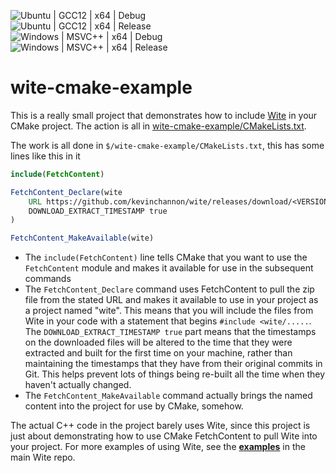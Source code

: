 ![Ubuntu | GCC12 | x64 | Debug](https://github.com/kevinchannon/wite-cmake-example/actions/workflows/build_and_test_ubuntu_gcc12_x64_debug.yml/badge.svg)<br>
![Ubuntu | GCC12 | x64 | Release](https://github.com/kevinchannon/wite-cmake-example/actions/workflows/build_and_test_ubuntu_gcc12_x64_release.yml/badge.svg)<br>
![Windows | MSVC++ | x64 | Debug](https://github.com/kevinchannon/wite-cmake-example/actions/workflows/build_and_test_windows_msvc_x64_debug.yml/badge.svg)<br>
![Windows | MSVC++ | x64 | Release](https://github.com/kevinchannon/wite-cmake-example/actions/workflows/build_and_test_windows_msvc_x64_release.yml/badge.svg)

# wite-cmake-example

This is a really small project that demonstrates how to include [Wite](https://github.com/kevinchannon/wite) in your CMake project. The action is all in [wite-cmake-example/CMakeLists.txt](https://github.com/kevinchannon/wite-cmake-example/blob/master/wite-cmake-example/CMakeLists.txt).

The work is all done in `$/wite-cmake-example/CMakeLists.txt`, this has some lines like this in it
```cmake
include(FetchContent)

FetchContent_Declare(wite
	URL https://github.com/kevinchannon/wite/releases/download/<VERSION>/wite-src.zip
	DOWNLOAD_EXTRACT_TIMESTAMP true
)

FetchContent_MakeAvailable(wite)
```

* The `include(FetchContent)` line tells CMake that you want to use the `FetchContent` module and makes it available for use in the subsequent commands
* The `FetchContent_Declare` command uses FetchContent to pull the zip file from the stated URL and makes it available to use in your project as a project named "wite". This means that you will include the files from Wite in your code with a statement that begins `#include <wite/.....`. The `DOWNLOAD_EXTRACT_TIMESTAMP true` part means that the timestamps on the downloaded files will be altered to the time that they were extracted and built for the first time on your machine, rather than maintaining the timestamps that they have from their original commits in Git. This helps prevent lots of things being re-built all the time when they haven't actually changed.
* The `FetchContent_MakeAvailable` command actually brings the named content into the project for use by CMake, somehow.

The actual C++ code in the project barely uses Wite, since this project is just about demonstrating how to use CMake FetchContent to pull Wite into your project. For more examples of using Wite, see the [**examples**](https://github.com/kevinchannon/wite/blob/master/examples) in the main Wite repo.